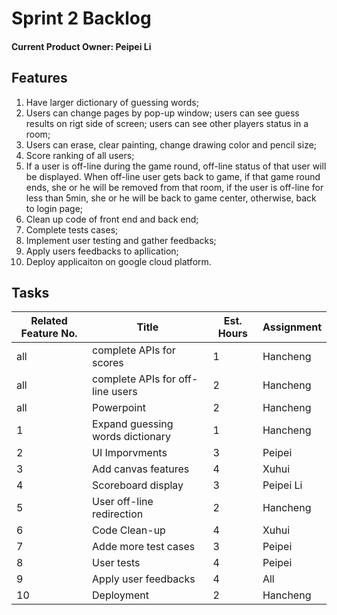 Sprint 2 Backlog
==================

#### Current Product Owner: Peipei Li

Features
------------------

1. Have larger dictionary of guessing words;
2. Users can change pages by pop-up window; users can see guess results on rigt side of screen; users can see other players status in a room; 
3. Users can erase, clear painting, change drawing color and pencil size;
4. Score ranking of all users;
5. If a user is off-line during the game round, off-line status of that user will be displayed. When off-line user gets back to game, if that game round ends, she or he will be removed from that room, if the user is off-line for less than 5min, she or he will be back to game center, otherwise, back to login page;
6. Clean up code of front end and back end;
7. Complete tests cases;
8. Implement user testing and gather feedbacks;
9. Apply users feedbacks to apllication;
10. Deploy applicaiton on google cloud platform.

Tasks
--------------------------------------


Related Feature No. | Title | Est. Hours | Assignment
-------------------|--------|------------|----------------
all | complete APIs for scores | 1 | Hancheng
all | complete APIs for off-line users | 2 | Hancheng
all | Powerpoint | 2 | Hancheng
1 | Expand guessing words dictionary | 1 | Hancheng
2 | UI Imporvments | 3 | Peipei
3 | Add canvas features | 4 | Xuhui
4 | Scoreboard display | 3 | Peipei Li
5 | User off-line redirection | 2 | Hancheng
6 | Code Clean-up | 4 | Xuhui
7 | Adde more test cases | 3 | Peipei
8 | User tests | 4 | Peipei
9 | Apply user feedbacks | 4 | All
10 | Deployment | 2 | Hancheng
